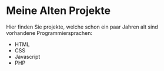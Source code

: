# Meine Alten Projekte
Hier finden Sie projekte, welche schon ein paar Jahren alt sind<br>
vorhandene Programmiersprachen:
- HTML
- CSS
- Javascript
- PHP
